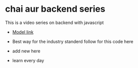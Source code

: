 # chai aur backend  series 

This is a video series on backend with javascript
- [Model link](https://app.eraser.io/workspace/YtPqZ1VogxGy1jzIDkzj?origin=share)
- Best way for the industry standerd follow for this code here
- add new here

- learn every day


<!-- chai or code youtube channel -->


